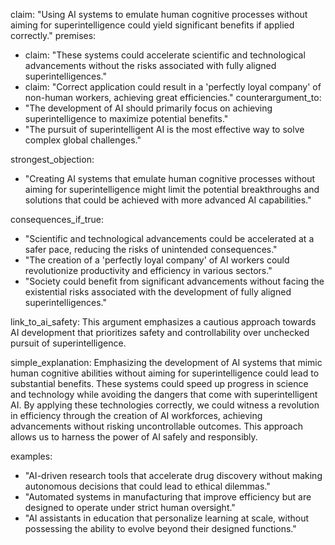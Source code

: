 claim: "Using AI systems to emulate human cognitive processes without aiming for superintelligence could yield significant benefits if applied correctly."
premises:
  - claim: "These systems could accelerate scientific and technological advancements without the risks associated with fully aligned superintelligences."
  - claim: "Correct application could result in a 'perfectly loyal company' of non-human workers, achieving great efficiencies."
counterargument_to:
  - "The development of AI should primarily focus on achieving superintelligence to maximize potential benefits."
  - "The pursuit of superintelligent AI is the most effective way to solve complex global challenges."

strongest_objection:
  - "Creating AI systems that emulate human cognitive processes without aiming for superintelligence might limit the potential breakthroughs and solutions that could be achieved with more advanced AI capabilities."

consequences_if_true:
  - "Scientific and technological advancements could be accelerated at a safer pace, reducing the risks of unintended consequences."
  - "The creation of a 'perfectly loyal company' of AI workers could revolutionize productivity and efficiency in various sectors."
  - "Society could benefit from significant advancements without facing the existential risks associated with the development of fully aligned superintelligences."

link_to_ai_safety: This argument emphasizes a cautious approach towards AI development that prioritizes safety and controllability over unchecked pursuit of superintelligence.

simple_explanation: Emphasizing the development of AI systems that mimic human cognitive abilities without aiming for superintelligence could lead to substantial benefits. These systems could speed up progress in science and technology while avoiding the dangers that come with superintelligent AI. By applying these technologies correctly, we could witness a revolution in efficiency through the creation of AI workforces, achieving advancements without risking uncontrollable outcomes. This approach allows us to harness the power of AI safely and responsibly.

examples:
  - "AI-driven research tools that accelerate drug discovery without making autonomous decisions that could lead to ethical dilemmas."
  - "Automated systems in manufacturing that improve efficiency but are designed to operate under strict human oversight."
  - "AI assistants in education that personalize learning at scale, without possessing the ability to evolve beyond their designed functions."